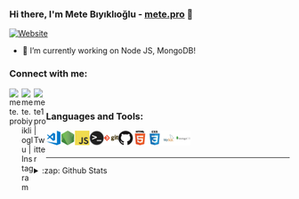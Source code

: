 ### Hi there, I'm Mete Bıyıklıoğlu - [mete.pro][website] 👋

[![Website](https://img.shields.io/website?label=mete.pro&style=for-the-badge&url=https%3A%2F%2Fmete.pro)](https://mete.pro)



- 🔭 I’m currently working on Node JS, MongoDB!

### Connect with me:

[<img align="left" alt="mete.pro" width="22px" src="https://mete.pro/favicon/apple-icon-57x57.png" />][website]
[<img align="left" alt="mete.biyiklioglu | Instagram" width="22px" src="https://cdn.jsdelivr.net/npm/simple-icons@v3/icons/instagram.svg" />][instagram]
[<img align="left" alt="mete1pro | Twitter" width="22px" src="https://cdn.jsdelivr.net/npm/simple-icons@v3/icons/twitter.svg" />][twitter]

<br />

### Languages and Tools:

<img align="left" alt="Visual Studio Code" width="26px" src="https://raw.githubusercontent.com/github/explore/80688e429a7d4ef2fca1e82350fe8e3517d3494d/topics/visual-studio-code/visual-studio-code.png" />
<img align="left" alt="Node.js" width="26px" src="https://raw.githubusercontent.com/github/explore/80688e429a7d4ef2fca1e82350fe8e3517d3494d/topics/nodejs/nodejs.png" />
<img align="left" alt="JavaScript" width="26px" src="https://raw.githubusercontent.com/github/explore/80688e429a7d4ef2fca1e82350fe8e3517d3494d/topics/javascript/javascript.png" />
<img align="left" alt="Terminal" width="26px" src="https://raw.githubusercontent.com/github/explore/80688e429a7d4ef2fca1e82350fe8e3517d3494d/topics/terminal/terminal.png" /><img align="left" alt="Git" width="26px" src="https://raw.githubusercontent.com/github/explore/80688e429a7d4ef2fca1e82350fe8e3517d3494d/topics/git/git.png" />
<img align="left" alt="GitHub" width="26px" src="https://raw.githubusercontent.com/github/explore/78df643247d429f6cc873026c0622819ad797942/topics/github/github.png" />
<img align="left" alt="HTML5" width="26px" src="https://raw.githubusercontent.com/github/explore/80688e429a7d4ef2fca1e82350fe8e3517d3494d/topics/html/html.png" />
<img align="left" alt="CSS3" width="26px" src="https://raw.githubusercontent.com/github/explore/80688e429a7d4ef2fca1e82350fe8e3517d3494d/topics/css/css.png" />
<img align="left" alt="MySQL" width="26px" src="https://raw.githubusercontent.com/github/explore/80688e429a7d4ef2fca1e82350fe8e3517d3494d/topics/mysql/mysql.png" />
<img align="left" alt="MongoDB" width="26px" src="https://raw.githubusercontent.com/github/explore/80688e429a7d4ef2fca1e82350fe8e3517d3494d/topics/mongodb/mongodb.png" />

<br />
<br />

---

<details>
  <summary>:zap: Github Stats</summary>

  [![Anurag's github stats](https://github-readme-stats.vercel.app/api?username=mtbiyiklioglu)](https://github.com/mtbiyiklioglu/github-readme-stats)

</details>

[website]: https://mete.pro
[instagram]: https://instagram.com/mete.biyiklioglu
[twitter]: https://twitter.com/mete1pro

